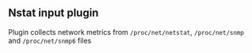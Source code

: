 ## Nstat input plugin 

Plugin collects network metrics from ```/proc/net/netstat```, ```/proc/net/snmp``` and ```/proc/net/snmp6``` files
